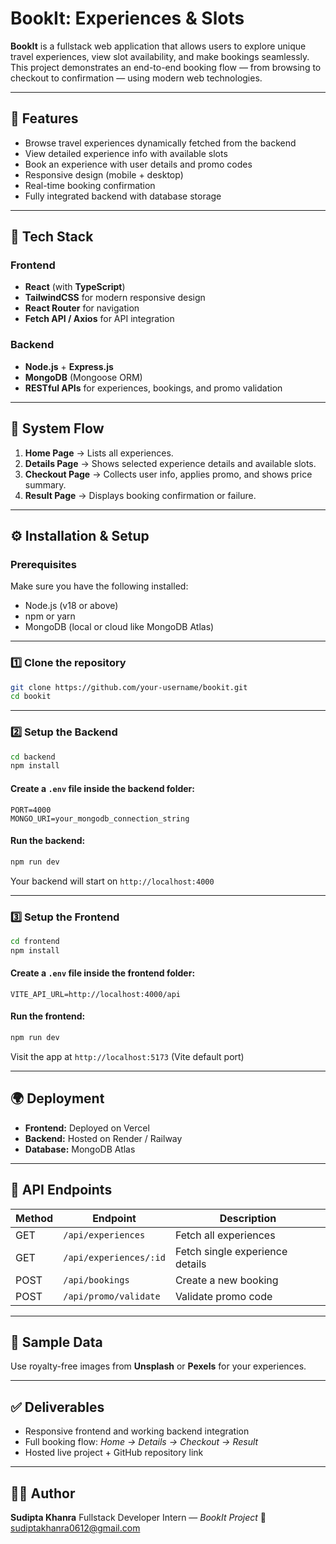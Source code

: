 # BookIt: Experiences & Slots

**BookIt** is a fullstack web application that allows users to explore unique travel experiences, view slot availability, and make bookings seamlessly.
This project demonstrates an end-to-end booking flow — from browsing to checkout to confirmation — using modern web technologies.

---

## 🚀 Features

* Browse travel experiences dynamically fetched from the backend
* View detailed experience info with available slots
* Book an experience with user details and promo codes
* Responsive design (mobile + desktop)
* Real-time booking confirmation
* Fully integrated backend with database storage

---

## 🧩 Tech Stack

### Frontend

* **React** (with **TypeScript**)
* **TailwindCSS** for modern responsive design
* **React Router** for navigation
* **Fetch API / Axios** for API integration

### Backend

* **Node.js** + **Express.js**
* **MongoDB** (Mongoose ORM)
* **RESTful APIs** for experiences, bookings, and promo validation

---

## 🧠 System Flow

1. **Home Page** → Lists all experiences.
2. **Details Page** → Shows selected experience details and available slots.
3. **Checkout Page** → Collects user info, applies promo, and shows price summary.
4. **Result Page** → Displays booking confirmation or failure.

---

## ⚙️ Installation & Setup

### Prerequisites

Make sure you have the following installed:

* Node.js (v18 or above)
* npm or yarn
* MongoDB (local or cloud like MongoDB Atlas)

---

### 1️⃣ Clone the repository

```bash
git clone https://github.com/your-username/bookit.git
cd bookit
```

---

### 2️⃣ Setup the Backend

```bash
cd backend
npm install
```

#### Create a `.env` file inside the backend folder:

```
PORT=4000
MONGO_URI=your_mongodb_connection_string
```

#### Run the backend:

```bash
npm run dev
```

Your backend will start on `http://localhost:4000`

---

### 3️⃣ Setup the Frontend

```bash
cd frontend
npm install
```

#### Create a `.env` file inside the frontend folder:

```
VITE_API_URL=http://localhost:4000/api
```

#### Run the frontend:

```bash
npm run dev
```

Visit the app at `http://localhost:5173` (Vite default port)

---

## 🌍 Deployment

* **Frontend:** Deployed on Vercel
* **Backend:** Hosted on Render / Railway
* **Database:** MongoDB Atlas

---

## 🧪 API Endpoints

| Method | Endpoint               | Description                     |
| ------ | ---------------------- | ------------------------------- |
| GET    | `/api/experiences`     | Fetch all experiences           |
| GET    | `/api/experiences/:id` | Fetch single experience details |
| POST   | `/api/bookings`        | Create a new booking            |
| POST   | `/api/promo/validate`  | Validate promo code             |

---

## 📸 Sample Data

Use royalty-free images from **Unsplash** or **Pexels** for your experiences.

---

## ✅ Deliverables

* Responsive frontend and working backend integration
* Full booking flow: *Home → Details → Checkout → Result*
* Hosted live project + GitHub repository link

---

## 👨‍💻 Author

**Sudipta Khanra**
Fullstack Developer Intern — *BookIt Project*
📧 [sudiptakhanra0612@gmail.com](mailto:sudiptakhanra@gmail.com)
